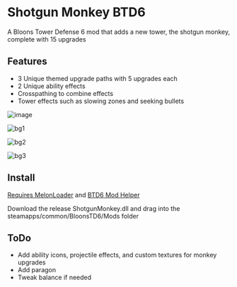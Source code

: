 # Shotgun Monkey BTD6
A Bloons Tower Defense 6 mod that adds a new tower, the shotgun monkey, complete with 15 upgrades

## Features
- 3 Unique themed upgrade paths with 5 upgrades each
- 2 Unique ability effects
- Crosspathing to combine effects
- Tower effects such as slowing zones and seeking bullets

![image](https://github.com/yutaoz/shotgun-monkey-btd6/assets/47333239/4575c564-71a0-4488-a393-df9e2c7891bb)

![bg1](https://github.com/yutaoz/shotgun-monkey-btd6/assets/47333239/6d2e7aeb-b64b-4edd-8280-9caf2956dc8c)

![bg2](https://github.com/yutaoz/shotgun-monkey-btd6/assets/47333239/214dd582-1185-4ff2-bfde-ecc939db2620)

![bg3](https://github.com/yutaoz/shotgun-monkey-btd6/assets/47333239/98e31900-16e4-47a0-a465-bd8813d42a99)


## Install
[Requires MelonLoader](https://github.com/LavaGang/MelonLoader) and [BTD6 Mod Helper](https://github.com/gurrenm3/BTD-Mod-Helper#readme)

Download the release ShotgunMonkey.dll and drag into the steamapps/common/BloonsTD6/Mods folder

## ToDo
- Add ability icons, projectile effects, and custom textures for monkey upgrades
- Add paragon
- Tweak balance if needed



